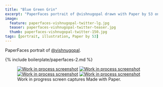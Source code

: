 ```yaml
---
title: "Blue Green Grin"
excerpt: "PaperFaces portrait of @vishnugopal drawn with Paper by 53 on an iPad."
image: 
  feature: paperfaces-vishnugopal-twitter-lg.jpg
  teaser: paperfaces-vishnugopal-twitter-teaser.jpg
  thumb: paperfaces-vishnugopal-twitter-150.jpg
tags: [portrait, illustration, Paper by 53]
---
```


PaperFaces portrait of [@vishnugopal](http://twitter.com/vishnugopal).

{% include boilerplate/paperfaces-2.md %}

<figure class="third">
  <a href="{{ site.url }}/assets/images/paperfaces-vishnugopal-process-1-lg.jpg"><img src="{{ site.url }}/assets/images/paperfaces-vishnugopal-process-1-600.jpg" alt="Work in process screenshot"></a>
  <a href="{{ site.url }}/assets/images/paperfaces-vishnugopal-process-2-lg.jpg"><img src="{{ site.url }}/assets/images/paperfaces-vishnugopal-process-2-600.jpg" alt="Work in process screenshot"></a>
  <a href="{{ site.url }}/assets/images/paperfaces-vishnugopal-process-3-lg.jpg"><img src="{{ site.url }}/assets/images/paperfaces-vishnugopal-process-3-600.jpg" alt="Work in process screenshot"></a>
  <a href="{{ site.url }}/assets/images/paperfaces-vishnugopal-process-4-lg.jpg"><img src="{{ site.url }}/assets/images/paperfaces-vishnugopal-process-4-600.jpg" alt="Work in process screenshot"></a>
  <figcaption>Work in progress screen captures Made with Paper.</figcaption>
</figure>